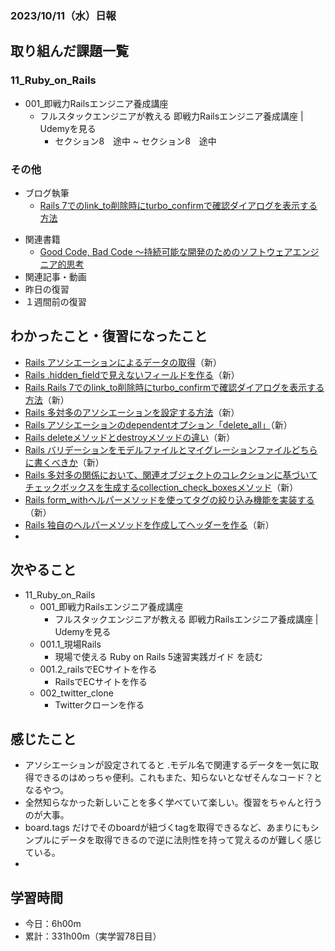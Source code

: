 ### 2023/10/11（水）日報
## 取り組んだ課題一覧

### 11_Ruby_on_Rails
  - 001_即戦力Railsエンジニア養成講座
    - フルスタックエンジニアが教える 即戦力Railsエンジニア養成講座 | Udemyを見る
      - セクション8　途中 ~ セクション8　途中


### その他
- ブログ執筆
  - [Rails 7でのlink_to削除時にturbo_confirmで確認ダイアログを表示する方法](https://tatsuki-ju.hatenablog.com/entry/2023/10/11/151318)
<!-- - 模写コーディング
  - [作って学ぶコーディング学習サイト](https://code-step.com/)
    - [【入門編】recipemenu](https://github.com/imahoritatsuki/copyingCoding/tree/main/introductory-recipemenu/output) -->
- 関連書籍
  - [Good Code, Bad Code ～持続可能な開発のためのソフトウェアエンジニア的思考](https://amzn.asia/d/7NzMcZp)
- 関連記事・動画
  <!-- - [エンジニアの情報収集法まとめ](https://qiita.com/nesheep5/items/e7196ba496e59bb2aa28) -->
- 昨日の復習
- １週間前の復習

## わかったこと・復習になったこと
  - [Rails アソシエーションによるデータの取得](https://www.notion.so/Rails-6033915c23d6461a80a8a991a7cf82e6?pvs=4)（新）
  - [Rails .hidden_fieldで見えないフィールドを作る](https://www.notion.so/Rails-hidden_field-684329b0611f40868b7f49b624be9f73?pvs=4)（新）
  - [Rails Rails 7でのlink_to削除時にturbo_confirmで確認ダイアログを表示する方法](https://www.notion.so/Rails-Rails-7-link_to-turbo_confirm-801d17737ff64952ae344adc671594ee?pvs=4)（新）
  - [Rails 多対多のアソシエーションを設定する方法](https://www.notion.so/Rails-be6009b6432d476ba4b4ca9b2213fa85?pvs=4)（新）
  - [Rails アソシエーションのdependentオプション「delete_all」](https://www.notion.so/Rails-dependent-delete_all-7869a011f3734f2e89cb1772438bc639?pvs=4)（新）
  - [Rails deleteメソッドとdestroyメソッドの違い](https://www.notion.so/Rails-delete-destroy-54d72e2bf5924de3af11d3ff1e4b680d?pvs=4)（新）
  - [Rails バリデーションをモデルファイルとマイグレーションファイルどちらに書くべきか](https://www.notion.so/Rails-637b09c2466d4e99afcdc638284e6888?pvs=4)（新）
  - [Rails 多対多の関係において、関連オブジェクトのコレクションに基づいてチェックボックスを生成するcollection_check_boxesメソッド](https://www.notion.so/Rails-collection_check_boxes-b46ed5d80c5e4eee80d8ba926e0234ec?pvs=4)（新）
  - [Rails form_withヘルパーメソッドを使ってタグの絞り込み機能を実装する](https://www.notion.so/Rails-form_with-a317e4bca077413b9ff900583de96db6?pvs=4)（新）
  - [Rails 独自のヘルパーメソッドを作成してヘッダーを作る](https://www.notion.so/Rails-34ba146697fe46d3911a56d1b626c8de?pvs=4)（新）
  - 
## 次やること
- 11_Ruby_on_Rails
  - 001_即戦力Railsエンジニア養成講座
    - フルスタックエンジニアが教える 即戦力Railsエンジニア養成講座 | Udemyを見る
  - 001.1_現場Rails
    - 現場で使える Ruby on Rails 5速習実践ガイド を読む
  - 001.2_railsでECサイトを作る
    - RailsでECサイトを作る
  - 002_twitter_clone
    - Twitterクローンを作る

## 感じたこと
- アソシエーションが設定されてると .モデル名で関連するデータを一気に取得できるのはめっちゃ便利。これもまた、知らないとなぜそんなコード？となるやつ。
- 全然知らなかった新しいことを多く学べていて楽しい。復習をちゃんと行うのが大事。
- board.tags だけでそのboardが紐づくtagを取得できるなど、あまりにもシンプルにデータを取得できるので逆に法則性を持って覚えるのが難しく感じている。
- 
## 学習時間
- 今日：6h00m
- 累計：331h00m（実学習78日目）

